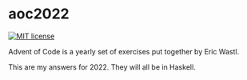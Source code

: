 # aoc2022

[![MIT license](https://img.shields.io/badge/license-MIT-blue.svg)](LICENSE)

Advent of Code is a yearly set of exercises put together by Eric Wastl.

This are my answers for 2022.  They will all be in Haskell.
